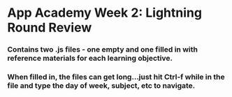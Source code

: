 # App Academy Week 2: Lightning Round Review 
###  Contains two .js files - one empty and one filled in with reference materials for each learning objective.

### When filled in, the files can get long...just hit **Ctrl-f** while in the file and type the day of week, subject, etc to navigate.